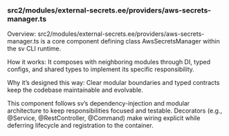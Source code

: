 ### src2/modules/external-secrets.ee/providers/aws-secrets-manager.ts

Overview: src2/modules/external-secrets.ee/providers/aws-secrets-manager.ts is a core component defining class AwsSecretsManager within the sv CLI runtime.

How it works: It composes with neighboring modules through DI, typed configs, and shared types to implement its specific responsibility.

Why it’s designed this way: Clear modular boundaries and typed contracts keep the codebase maintainable and evolvable.

This component follows sv’s dependency-injection and modular architecture to keep responsibilities focused and testable. Decorators (e.g., @Service, @RestController, @Command) make wiring explicit while deferring lifecycle and registration to the container.

